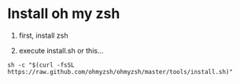 # Install oh my zsh

1. first, install zsh

2. execute install.sh or this...
```
sh -c "$(curl -fsSL https://raw.github.com/ohmyzsh/ohmyzsh/master/tools/install.sh)"
```
